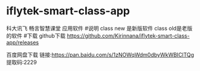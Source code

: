 # iflytek-smart-class-app
科大讯飞 畅言智慧课堂  应用软件
#说明
class new 是新版软件 class old是老版的软件
#下载
github下载
https://github.com/Kirinnana/iflytek-smart-class-app/releases

百度网盘下载
链接:https://pan.baidu.com/s/1zNOWqWdm0dbyWkWBIClTQg 提取码:2229

